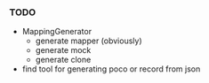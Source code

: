 ﻿


### TODO
- MappingGenerator
  - generate mapper (obviously)
  - generate mock
  - generate clone
- find tool for generating poco or record from json